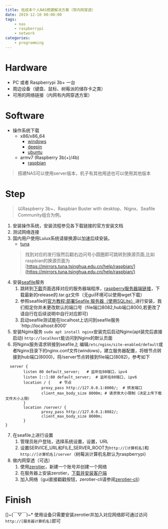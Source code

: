 ```yaml
---
title: 低成本个人NAS搭建解决方案（带内网穿透）
date: 2019-12-10 00:00:00
tags:
	- nas
	- raspberrypi
	- network
categories:
	- programming
---
```




# Hardware

* PC 或者 Raspberrypi 3b+ 一台
* 周边设备（键盘、鼠标、树莓派的储存卡之类）
* 可用的网络链接（内网有内网穿透方案）

# Software

* 操作系统下载
  * x86/x86_64
    * [windows](https://www.microsoft.com/zh-cn/software-download/windows10)
    * [deepin](https://www.deepin.org/)
    * [ubuntu](https://ubuntu.com/)
  * armv7 (Raspberry 3b(+)/4b)
    * [raspbian](https://www.raspberrypi.org/downloads/raspbian/)
> 搭建NAS可以使用server版本，机子有其他用途也可以使用其他版本
# Step
> 以Raspberry 3b+、Raspbian Buster with desktop、Nignx、Seafile Community组合为例。
1. 安装操作系统，安装流程参见各下载链接的官方安装文档
2. 测试网络连接
3. 国内用户使用Luiux系统请替换源以加速后续安装。
   * [tuna](https://mirrors.tuna.tsinghua.edu.cn/)
   > 找到对应的发行版然后戳右边问号小圆圈即可跳转到换源页面,比如raspbian的换源页面为[https://mirrors.tuna.tsinghua.edu.cn/help/raspbian/](https://mirrors.tuna.tsinghua.edu.cn/help/raspbian/)
4. 安装[seafile](https://www.seafile.com/home/)服务
   1. 跳转到[下载](https://www.seafile.com/download/)页面选择对应的服务器端程序，[raspberry服务器端链接](https://github.com/haiwen/seafile-rpi/releases)，下载最新的release的.tar.gz文件（无gui环境可以使用wget下载）
   2. 参照seafile的[官方教程:部署Seafile 服务器（使用SQLite）](https://cloud.seafile.com/published/seafile-manual-cn/deploy/using_sqlite.md)进行安装，我们假定你并未更改默认的端口号（file端口8082,hub端口8000,若更改了请自行在后续说明中自行对应即可)
   3. 启动seafile测试能在localhost上访问到seafile服务   
   `http://localhost:8000'
5. 安装Nginx服务
    `sudo apt install nginx`安装完后启动Nginx(apt装完后直接启动) `http://localhost`能访问到Nginx的默认页面
6. 将Nginx服务请求转接到seafile上
    编辑`/etc/nginx/site-enabled/default`或者Nginx目录下的nginx.conf文件(windows)，建立服务器配置，将根节点转接到hub端口(8000)，将/server节点转接到file端口(8082)，参考如下
```
  server {
        listen 80 default_server;	# 监听在80端口，ipv4
        listen [::]:80 default_server;	# 监听在80端口, ipv6
        location / {	# 节点
                proxy_pass http://127.0.0.1:8000/;	# 转发端口
                client_max_body_size 8000m;	# 请求体大小限制（决定上传下载文件大小上限）
        }
        location /server/ {
                proxy_pass http://127.0.0.1:8082/;
                client_max_body_size 8000m;
        }
}
```
7. 在seafile上进行设置
   1. 管理员账户登陆，选择系统设置，设置，URL
   2. 设置SERVICE_URL和FILE_SERVER_ROOT为`http://[计算机名]`和`http://[计算机名]/server`（树莓派计算机名默认为raspberrypi）
8. 做内网穿透（可选）
   1. 使用[zerotier](https://www.zerotier.com/)，新建一个账号并创建一个网络
   2. 在服务器上安装zerotier，[下载并安装客户端](https://www.zerotier.com/download/)   
   3. 加入网络（gui直接戳戳按钮，zerotier-cli请参阅[zerotier-cli](https://zerotier.atlassian.net/wiki/spaces/SD/pages/29065282/zerotier-cli)）
# Finish
[]~(￣▽￣)~*
使用设备只需要安装zerotier并加入对应网络即可通过访问`http://[服务器计算机名]`即可

   

   

